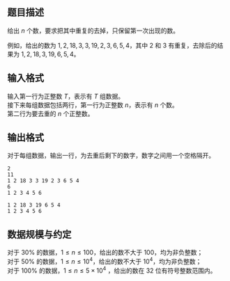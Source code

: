 ## 题目描述

给出 $n$ 个数，要求把其中重复的去掉，只保留第一次出现的数。

例如，给出的数为 $1,2,18,3,3,19,2,3,6,5,4$，其中 $2$ 和 $3$ 有重复，去除后的结果为 $1,2,18,3,19,6,5,4$。

## 输入格式

输入第一行为正整数 $T$，表示有 $T$ 组数据。  
接下来每组数据包括两行，第一行为正整数 $n$，表示有 $n$ 个数。  
第二行为要去重的 $n$ 个正整数。

## 输出格式

对于每组数据，输出一行，为去重后剩下的数字，数字之间用一个空格隔开。

```input1
2
11
1 2 18 3 3 19 2 3 6 5 4
6
1 2 3 4 5 6
```

```output1
1 2 18 3 19 6 5 4
1 2 3 4 5 6
```

## 数据规模与约定

对于 $30\%$ 的数据，$1 \leq  n \leq  100$，给出的数不大于 $100$，均为非负整数；  
对于 $50\%$ 的数据，$1 \leq  n\leq  10^4$，给出的数不大于 $10^4$，均为非负整数；  
对于 $100\%$ 的数据，$1 \leq  n \leq  5\times 10^4$ ，给出的数在 $32$ 位有符号整数范围内。